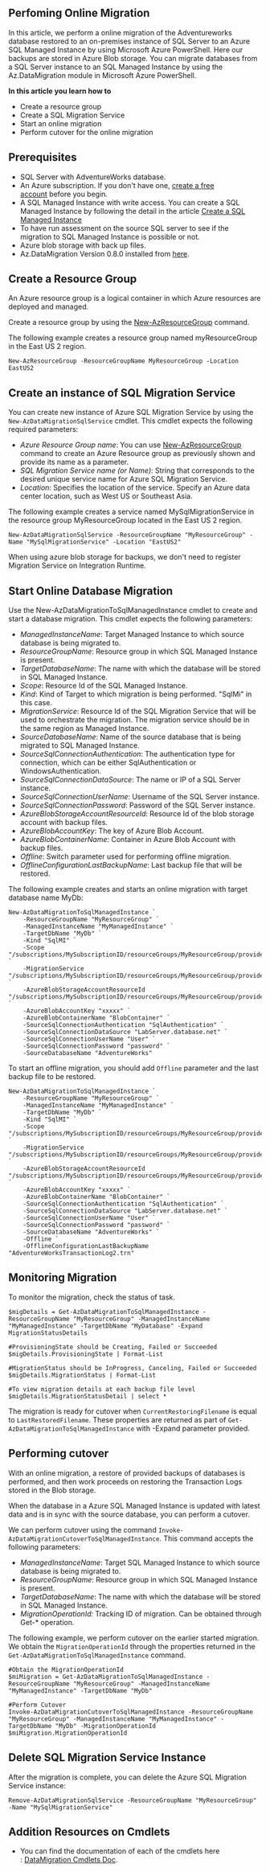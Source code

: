 
## Perfoming Online Migration

In this article, we perform a online migration of the Adventureworks database restored to an on-premises instance of SQL Server to an Azure SQL Managed Instance by using Microsoft Azure PowerShell. Here our backups are stored in Azure Blob storage. You can migrate databases from a SQL Server instance to an SQL Managed Instance by using the Az.DataMigration module in Microsoft Azure PowerShell.

**In this article you learn how to**

- Create a resource group
- Create a SQL Migration Service
- Start an online migration
- Perform cutover for the online migration

## Prerequisites

- SQL Server with AdventureWorks database.
- An Azure subscription. If you don't have one, [create a free account](https://azure.microsoft.com/free/) before you begin.
- A SQL Managed Instance with write access. You can create a SQL Managed Instance by following the detail in the article [Create a SQL Managed Instance](https://docs.microsoft.com/en-us/azure/azure-sql/managed-instance/instance-create-quickstart)
- To have run assessment on the source SQL server to see if the migration to SQL Managed Instance is possible or not.
- Azure blob storage with back up files.
- Az.DataMigration Version 0.8.0 installed from [here](https://www.powershellgallery.com/packages/Az.DataMigration/0.8.0).


## Create a Resource Group

An Azure resource group is a logical container in which Azure resources are deployed and managed.

Create a resource group by using the [New-AzResourceGroup](https://docs.microsoft.com/en-us/powershell/module/az.resources/new-azresourcegroup) command.

The following example creates a resource group named myResourceGroup in the East US 2 region.

```
New-AzResourceGroup -ResourceGroupName MyResourceGroup -Location EastUS2
```

## Create an instance of SQL Migration Service

You can create new instance of Azure SQL Migration Service by using the `New-AzDataMigrationSqlService` cmdlet. This cmdlet expects the following required parameters:

- _Azure Resource Group name_: You can use [New-AzResourceGroup](https://docs.microsoft.com/en-us/powershell/module/az.resources/new-azresourcegroup) command to create an Azure Resource group as previously shown and provide its name as a parameter.
- _SQL Migration Service name (or Name)_: String that corresponds to the desired unique service name for Azure SQL Migration Service.
- _Location_: Specifies the location of the service. Specify an Azure data center location, such as West US or Southeast Asia.

The following example creates a service named MySqlMigrationService in the resource group MyResourceGroup located in the East US 2 region.

```
New-AzDataMigrationSqlService -ResourceGroupName "MyResourceGroup" -Name "MySqlMigrationService" -Location "EastUS2"
```
When using azure blob storage for backups, we don't need to register Migration Service on Integration Runtime.

## Start Online Database Migration

Use the New-AzDataMigrationToSqlManagedInstance cmdlet to create and start a database migration. This cmdlet expects the following parameters:

- _ManagedInstanceName_: Target Managed Instance to which source database is being migrated to.
- _ResourceGroupName_: Resource group in which SQL Managed Instance is present.
- _TargetDatabaseName_: The name with which the database will be stored in SQL Managed Instance.
- _Scope_: Resource Id of the SQL Managed Instance.
- _Kind_: Kind of Target to which migration is being performed. "SqlMi" in this case.
- _MigrationService_: Resource Id of the SQL Migration Service that will be used to orchestrate the migration. The migration service should be in the same region as Managed Instance.
- _SourceDatabaseName_: Name of the source database that is being migrated to SQL Managed Instance.
- _SourceSqlConnectionAuthentication_: The authentication type for connection, which can be either SqlAuthentication or WindowsAuthentication.
- _SourceSqlConnectionDataSource_: The name or IP of a SQL Server instance.
- _SourceSqlConnectionUserName_: Username of the SQL Server instance.
- _SourceSqlConnectionPassword_: Password of the SQL Server instance.
- _AzureBlobStorageAccountResourceId_: Resource Id of the blob storage account with backup files.
- _AzureBlobAccountKey_: The key of Azure Blob Account.
- _AzureBlobContainerName_: Container in Azure Blob Account with backup files.
- _Offline_: Switch parameter used for performing offline migration.
- _OfflineConfigurationLastBackupName_: Last backup file that will be restored.

The following example creates and starts an online migration with target database name MyDb:

```
New-AzDataMigrationToSqlManagedInstance `
    -ResourceGroupName "MyResourceGroup" `
    -ManagedInstanceName "MyManagedInstance" `
    -TargetDbName "MyDb" `
    -Kind "SqlMI" `
    -Scope "/subscriptions/MySubscriptionID/resourceGroups/MyResourceGroup/providers/Microsoft.Sql/managedInstances/MyManagedInstance" `
    -MigrationService "/subscriptions/MySubscriptionID/resourceGroups/MyResourceGroup/providers/Microsoft.DataMigration/SqlMigrationServices/MySqlMigrationService" `
    -AzureBlobStorageAccountResourceId "/subscriptions/MySubscriptionID/resourceGroups/MyResourceGroup/providers/Microsoft.Storage/storageAccounts/MyStorageAccount" `
    -AzureBlobAccountKey "xxxxx" `
    -AzureBlobContainerName "BlobContainer" `
    -SourceSqlConnectionAuthentication "SqlAuthentication" `
    -SourceSqlConnectionDataSource "LabServer.database.net" `
    -SourceSqlConnectionUserName "User" `
    -SourceSqlConnectionPassword "password" `
    -SourceDatabaseName "AdventureWorks"
```

To start an offline migration, you should add `Offline` parameter and the last backup file to be restored.

```
New-AzDataMigrationToSqlManagedInstance `
    -ResourceGroupName "MyResourceGroup" `
    -ManagedInstanceName "MyManagedInstance" `
    -TargetDbName "MyDb" `
    -Kind "SqlMI" `
    -Scope "/subscriptions/MySubscriptionID/resourceGroups/MyResourceGroup/providers/Microsoft.Sql/managedInstances/MyManagedInstance" `
    -MigrationService "/subscriptions/MySubscriptionID/resourceGroups/MyResourceGroup/providers/Microsoft.DataMigration/SqlMigrationServices/MySqlMigrationService" `
    -AzureBlobStorageAccountResourceId "/subscriptions/MySubscriptionID/resourceGroups/MyResourceGroup/providers/Microsoft.Storage/storageAccounts/MyStorageAccount" `
    -AzureBlobAccountKey "xxxxx" `
    -AzureBlobContainerName "BlobContainer" `
    -SourceSqlConnectionAuthentication "SqlAuthentication" `
    -SourceSqlConnectionDataSource "LabServer.database.net" `
    -SourceSqlConnectionUserName "User" `
    -SourceSqlConnectionPassword "password" `
    -SourceDatabaseName "AdventureWorks" `
    -Offline `
    -OfflineConfigurationLastBackupName "AdventureWorksTransactionLog2.trn"
```

## Monitoring Migration

To monitor the migration, check the status of task.

```
$migDetails = Get-AzDataMigrationToSqlManagedInstance -ResourceGroupName "MyResourceGroup" -ManagedInstanceName "MyManagedInstance" -TargetDbName "MyDatabase" -Expand MigrationStatusDetails

#ProvisioningState should be Creating, Failed or Succeeded
$migDetails.ProvisioningState | Format-List

#MigrationStatus should be InProgress, Canceling, Failed or Succeeded
$migDetails.MigrationStatus | Format-List

#To view migration details at each backup file level
$migDetails.MigrationStatusDetail | select *
```

The migration is ready for cutover when `CurrentRestoringFilename` is equal to `LastRestoredFilename`. These properties are returned as part of `Get-AzDataMigrationToSqlManagedInstance` with -Expand parameter provided.

## Performing cutover

With an online migration, a restore of provided backups of databases is performed, and then work proceeds on restoring the Transaction Logs stored in the Blob storage.

When the database in a Azure SQL Managed Instance is updated with latest data and is in sync with the source database, you can perform a cutover.

We can perform cutover using the command `Invoke-AzDataMigrationCutoverToSqlManagedInstance`. This command accepts the following parameters:

- _ManagedInstanceName_: Target SQL Managed Instance to which source database is being migrated to.
- _ResourceGroupName_: Resource group in which SQL Managed Instance is present.
- _TargetDatabaseName_: The name with which the database will be stored in SQL Managed Instance.
- _MigrationOperationId:_ Tracking ID of migration. Can be obtained through Get-\* operation.

The following example, we perform cutover on the earlier started migration. We obtain the `MigrationOperationId` through the properties returned in the `Get-AzDataMigrationToSqlManagedInstance` command.

```
#Obtain the MigrationOperationId
$miMigration = Get-AzDataMigrationToSqlManagedInstance -ResourceGroupName "MyResourceGroup" -ManagedInstanceName "MyManagedInstance" -TargetDbName "MyDb"

#Perform Cutover 
Invoke-AzDataMigrationCutoverToSqlManagedInstance -ResourceGroupName "MyResourceGroup" -ManagedInstanceName "MyManagedInstance" -TargetDbName "MyDb" -MigrationOperationId $miMigration.MigrationOperationId
```
## Delete SQL Migration Service Instance

After the migration is complete, you can delete the Azure SQL Migration Service instance:

```
Remove-AzDataMigrationSqlService -ResourceGroupName "MyResourceGroup" -Name "MySqlMigrationService"
```

## Addition Resources on Cmdlets

- You can find the documentation of each of the cmdlets here : [DataMigration Cmdlets Doc](https://docs.microsoft.com/powershell/module/az.datamigration/).